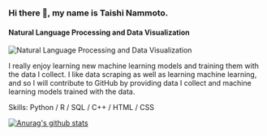 ### Hi there 👋, my name is Taishi Nammoto.
#### Natural Language Processing and Data Visualization
![Natural Language Processing and Data Visualization](https://media-exp1.licdn.com/dms/image/C4E16AQGqkL7TnaARLg/profile-displaybackgroundimage-shrink_350_1400/0/1603790799144?e=1614211200&v=beta&t=acrjrREwD1i0yBEqPdJbqbAo8BakiVTLA8Cp7YhmB4Q)

I really enjoy learning new machine learning models and training them with the data I collect. I like data scraping as well as learning machine learning, and so I will contribute to GitHub by providing data I collect and machine learning models trained with the data. 

Skills: Python / R / SQL / C++ / HTML / CSS

[![Anurag's github stats](https://github-readme-stats.vercel.app/api?username=taishi-nammoto)](https://github.com/anuraghazra/github-readme-stats)
